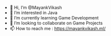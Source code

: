 - 👋 Hi, I’m @MayankVikash
- 👀 I’m interested in Java
- 🌱 I’m currently learning Game Development
- 💞️ I’m looking to collaborate on Game Projects
- 📫 How to reach me : https://mayankvikash.ml/

<!---
MayankVikash/MayankVikash is a ✨ special ✨ repository because its `README.md` (this file) appears on your GitHub profile.
You can click the Preview link to take a look at your changes.
--->
